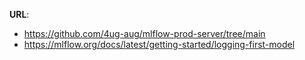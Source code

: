 
**URL**: 
* https://github.com/4ug-aug/mlflow-prod-server/tree/main
* https://mlflow.org/docs/latest/getting-started/logging-first-model

